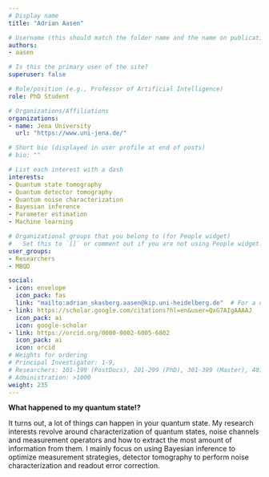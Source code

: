 ```yaml
---
# Display name
title: "Adrian Aasen"

# Username (this should match the folder name and the name on publications)
authors:
- aasen

# Is this the primary user of the site?
superuser: false

# Role/position (e.g., Professor of Artificial Intelligence)
role: PhD Student

# Organizations/Affiliations
organizations:
- name: Jena University
  url: "https://www.uni-jena.de/"

# Short bio (displayed in user profile at end of posts)
# bio: ""

# List each interest with a dash
interests:
- Quantum state tomography
- Quantum detector tomography
- Quantum noise characterization
- Bayesian inference 
- Parameter estimation
- Machine learning

# Organizational groups that you belong to (for People widget)
#   Set this to `[]` or comment out if you are not using People widget.
user_groups:
- Researchers
- MBQD

social:
- icon: envelope
  icon_pack: fas
  link: "mailto:adrian_skasberg.aasen@kip.uni-heidelberg.de"  # For a direct email link, use "mailto:test@example.org".
- link: https://scholar.google.com/citations?hl=en&user=QxG7AIgAAAAJ
  icon_pack: ai
  icon: google-scholar
- link: https://orcid.org/0000-0002-6005-6802
  icon_pack: ai
  icon: orcid
# Weights for ordering
# Principal Investigator: 1-9,
# Researchers: 101-199 (PostDocs), 201-299 (PhD), 301-399 (Master), 401-499 (Bachelor)
# Administration: >1000
weight: 235
---
```

**What happened to my quantum state!?**

It turns out, a lot of things can happen in your quantum state. My research interests revolve around characterization of quantum states, noise channels and measurement operators and how to extract the most amount of information from them. I mainly focus on using Bayesian inference to optimize measurement strategies, detector tomography to perform noise characterization and readout error correction. 
